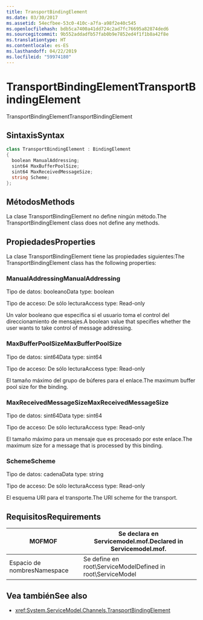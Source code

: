 ```yaml
---
title: TransportBindingElement
ms.date: 03/30/2017
ms.assetid: 54ecfbee-53c0-410c-a7fa-a98f2e40c545
ms.openlocfilehash: bdb5ca7400a41dd724c2ad7fc76695a82874ded6
ms.sourcegitcommit: 9b552addadfb57fab0b9e7852ed4f1f1b8a42f8e
ms.translationtype: HT
ms.contentlocale: es-ES
ms.lasthandoff: 04/22/2019
ms.locfileid: "59974180"
---
```

# <a name="transportbindingelement"></a><span data-ttu-id="37464-102">TransportBindingElement</span><span class="sxs-lookup"><span data-stu-id="37464-102">TransportBindingElement</span></span>
<span data-ttu-id="37464-103">TransportBindingElement</span><span class="sxs-lookup"><span data-stu-id="37464-103">TransportBindingElement</span></span>  
  
## <a name="syntax"></a><span data-ttu-id="37464-104">Sintaxis</span><span class="sxs-lookup"><span data-stu-id="37464-104">Syntax</span></span>  
  
```csharp
class TransportBindingElement : BindingElement  
{  
  boolean ManualAddressing;  
  sint64 MaxBufferPoolSize;  
  sint64 MaxReceivedMessageSize;  
  string Scheme;  
};  
```  
  
## <a name="methods"></a><span data-ttu-id="37464-105">Métodos</span><span class="sxs-lookup"><span data-stu-id="37464-105">Methods</span></span>  
 <span data-ttu-id="37464-106">La clase TransportBindingElement no define ningún método.</span><span class="sxs-lookup"><span data-stu-id="37464-106">The TransportBindingElement class does not define any methods.</span></span>  
  
## <a name="properties"></a><span data-ttu-id="37464-107">Propiedades</span><span class="sxs-lookup"><span data-stu-id="37464-107">Properties</span></span>  
 <span data-ttu-id="37464-108">La clase TransportBindingElement tiene las propiedades siguientes:</span><span class="sxs-lookup"><span data-stu-id="37464-108">The TransportBindingElement class has the following properties:</span></span>  
  
### <a name="manualaddressing"></a><span data-ttu-id="37464-109">ManualAddressing</span><span class="sxs-lookup"><span data-stu-id="37464-109">ManualAddressing</span></span>  
 <span data-ttu-id="37464-110">Tipo de datos: booleano</span><span class="sxs-lookup"><span data-stu-id="37464-110">Data type: boolean</span></span>  
  
 <span data-ttu-id="37464-111">Tipo de acceso: De sólo lectura</span><span class="sxs-lookup"><span data-stu-id="37464-111">Access type: Read-only</span></span>  
  
 <span data-ttu-id="37464-112">Un valor booleano que especifica si el usuario toma el control del direccionamiento de mensajes.</span><span class="sxs-lookup"><span data-stu-id="37464-112">A boolean value that specifies whether the user wants to take control of message addressing.</span></span>  
  
### <a name="maxbufferpoolsize"></a><span data-ttu-id="37464-113">MaxBufferPoolSize</span><span class="sxs-lookup"><span data-stu-id="37464-113">MaxBufferPoolSize</span></span>  
 <span data-ttu-id="37464-114">Tipo de datos: sint64</span><span class="sxs-lookup"><span data-stu-id="37464-114">Data type: sint64</span></span>  
  
 <span data-ttu-id="37464-115">Tipo de acceso: De sólo lectura</span><span class="sxs-lookup"><span data-stu-id="37464-115">Access type: Read-only</span></span>  
  
 <span data-ttu-id="37464-116">El tamaño máximo del grupo de búferes para el enlace.</span><span class="sxs-lookup"><span data-stu-id="37464-116">The maximum buffer pool size for the binding.</span></span>  
  
### <a name="maxreceivedmessagesize"></a><span data-ttu-id="37464-117">MaxReceivedMessageSize</span><span class="sxs-lookup"><span data-stu-id="37464-117">MaxReceivedMessageSize</span></span>  
 <span data-ttu-id="37464-118">Tipo de datos: sint64</span><span class="sxs-lookup"><span data-stu-id="37464-118">Data type: sint64</span></span>  
  
 <span data-ttu-id="37464-119">Tipo de acceso: De sólo lectura</span><span class="sxs-lookup"><span data-stu-id="37464-119">Access type: Read-only</span></span>  
  
 <span data-ttu-id="37464-120">El tamaño máximo para un mensaje que es procesado por este enlace.</span><span class="sxs-lookup"><span data-stu-id="37464-120">The maximum size for a message that is processed by this binding.</span></span>  
  
### <a name="scheme"></a><span data-ttu-id="37464-121">Scheme</span><span class="sxs-lookup"><span data-stu-id="37464-121">Scheme</span></span>  
 <span data-ttu-id="37464-122">Tipo de datos: cadena</span><span class="sxs-lookup"><span data-stu-id="37464-122">Data type: string</span></span>  
  
 <span data-ttu-id="37464-123">Tipo de acceso: De sólo lectura</span><span class="sxs-lookup"><span data-stu-id="37464-123">Access type: Read-only</span></span>  
  
 <span data-ttu-id="37464-124">El esquema URI para el transporte.</span><span class="sxs-lookup"><span data-stu-id="37464-124">The URI scheme for the transport.</span></span>  
  
## <a name="requirements"></a><span data-ttu-id="37464-125">Requisitos</span><span class="sxs-lookup"><span data-stu-id="37464-125">Requirements</span></span>  
  
|<span data-ttu-id="37464-126">MOF</span><span class="sxs-lookup"><span data-stu-id="37464-126">MOF</span></span>|<span data-ttu-id="37464-127">Se declara en Servicemodel.mof.</span><span class="sxs-lookup"><span data-stu-id="37464-127">Declared in Servicemodel.mof.</span></span>|  
|---------|-----------------------------------|  
|<span data-ttu-id="37464-128">Espacio de nombres</span><span class="sxs-lookup"><span data-stu-id="37464-128">Namespace</span></span>|<span data-ttu-id="37464-129">Se define en root\ServiceModel</span><span class="sxs-lookup"><span data-stu-id="37464-129">Defined in root\ServiceModel</span></span>|  
  
## <a name="see-also"></a><span data-ttu-id="37464-130">Vea también</span><span class="sxs-lookup"><span data-stu-id="37464-130">See also</span></span>

- <xref:System.ServiceModel.Channels.TransportBindingElement>
